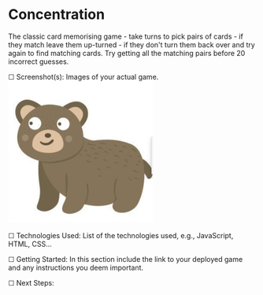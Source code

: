 
 # Concentration 
 The classic card memorising game - take turns to pick pairs of cards - if they match leave them up-turned - if they don't turn them back over and try again to find matching cards. Try getting all the matching pairs before 20 incorrect guesses.

☐ Screenshot(s): Images of your actual game.
![start-up screen](imgs/bear.png)

☐ Technologies Used: List of the technologies used, e.g., JavaScript, HTML, CSS...

☐ Getting Started: In this section include the link to your deployed game and any instructions you deem important.

☐ Next Steps:
